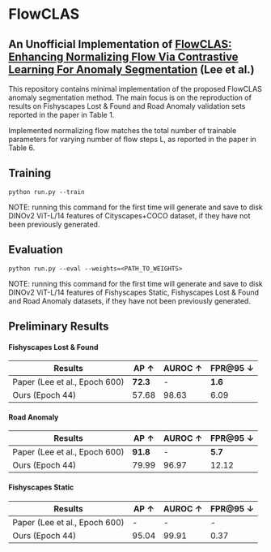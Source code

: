 # FlowCLAS

## An Unofficial Implementation of [FlowCLAS: Enhancing Normalizing Flow Via Contrastive Learning For Anomaly Segmentation](https://arxiv.org/abs/2411.19888) (Lee et al.)

This repository contains minimal implementation of the proposed FlowCLAS anomaly segmentation method. The main focus is on the reproduction of results on Fishyscapes Lost & Found and Road Anomaly validation sets reported in the paper in Table 1.

Implemented normalizing flow matches the total number of trainable parameters for varying number of flow steps L, as reported in the paper in Table 6.

## Training

```
python run.py --train
```
NOTE: running this command for the first time will generate and save to disk DINOv2 ViT-L/14 features of Cityscapes+COCO dataset, if they have not been previously generated.

## Evaluation

```
python run.py --eval --weights=<PATH_TO_WEIGHTS>
```
NOTE: running this command for the first time will generate and save to disk DINOv2 ViT-L/14 features of Fishyscapes Static, Fishyscapes Lost & Found and Road Anomaly datasets, if they have not been previously generated.

## Preliminary Results

#### Fishyscapes Lost & Found
| Results | AP ↑ | AUROC ↑ | FPR@95 ↓ |
|--------|---------|---------|----------|
| Paper (Lee et al., Epoch 600) | **72.3** | - | **1.6** |
| Ours (Epoch 44) | 57.68 | 98.63 | 6.09 |

#### Road Anomaly
| Results | AP ↑ | AUROC ↑ | FPR@95 ↓ |
|--------|---------|---------|----------|
| Paper (Lee et al., Epoch 600) | **91.8** | - | **5.7** |
| Ours (Epoch 44) | 79.99 | 96.97 | 12.12 |

#### Fishyscapes Static
| Results | AP ↑ | AUROC ↑ | FPR@95 ↓ |
|--------|---------|---------|----------|
| Paper (Lee et al., Epoch 600) | - | - | - |
| Ours (Epoch 44) | 95.04 | 99.91 | 0.37 |